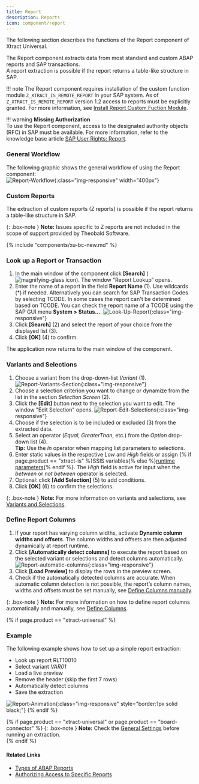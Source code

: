 ```yaml
---
title: Report
description: Reports
icon: component/report
---
```


The following section describes the functions of the Report component of Xtract Universal. <br>

The Report component extracts data from most standard and custom ABAP reports and SAP transactions. <br>
A report extraction is possible if the report returns a table-like structure in SAP. 

!!! note
	The Report component requires installation of the custom function module `Z_XTRACT_IS_REMOTE_REPORT` in your SAP system. As of `Z_XTRACT_IS_REMOTE_REPORT` version 1.2 access to reports must be explicitly granted. For more information, see [Install Report Custom Fuction Module](./sap-customizing/install-report-custom-function-module). 

!!! warning
	**Missing Authorization**<br>
	To use the Report component, access to the designated authority objects (RFC) in SAP must be available.
	For more information, refer to the knowledge base article [SAP User Rights: Report](https://kb.theobald-software.com/sap/authority-objects-sap-user-rights#report).


### General Workflow
The following graphic shows the general workflow of using the Report component:<br>
![Report-Workflow](/img/content/report-general-workflow.png){:class="img-responsive" width="400px"}

### Custom Reports

The extraction of custom reports (Z reports) is possible if the report returns a table-like structure in SAP.<br>

{: .box-note }
**Note:** Issues specific to Z reports are not included in the scope of support provided by Theobald Software.


{% include "components/xu-bc-new.md"  %}

### Look up a Report or Transaction
1. In the main window of the component click **[Search]** ( ![magnifying-glass](/img/content/icons/magnifying-glass.png) icon). The window “Report Lookup” opens.
2. Enter the name of a report in the field **Report Name** (1). Use wildcards (*) if needed.
Alternatively you can search for SAP Transaction Codes by selecting TCODE.
In some cases the report can't be determined based on TCODE. 
You can check the report name of a TCODE using the SAP GUI menu **System > Status...**.
![Look-Up-Report](/img/content/Look-Up-Report.png){:class="img-responsive"}
3. Click **[Search]** (2) and select the report of your choice from the displayed list (3).
4. Click **[OK]** (4) to confirm.

The application now returns to the main window of the component.

### Variants and Selections

1. Choose a variant from the drop-down-list *Variant* (1). <br>
![Report-Variants-Section](/img/content/Report-Variants-Selection.png){:class="img-responsive"}
2. Choose a selection criterion you want to change or dynamize from the list in the section *Selection Screen* (2).
3. Click the **[Edit]** button next to the selection you want to edit. The window "Edit Selection" opens.
![Report-Edit-Selections](/img/content/Report-Edit-Selections.png){:class="img-responsive"}
4. Choose if the selection is to be included or excluded (3) from the extracted data.
5. Select an operator (*Equal*, *GreaterThan*, etc.) from the *Option* drop-down list (4). <br>
**Tip:** Use the *In* operator when mapping list parameters to selections.
6. Enter static values in the respective *Low* and *High* fields or assign {% if page.product == "xtract-is" %}SSIS variables{% else %}[runtime parameters](./edit-runtime-parameters){% endif %}. 
The *High* field is active for input when the *between* or *not between* operator is selected.
7. Optional: click **[Add Selection]** (5) to add conditions.
8. Click **[OK]** (6) to confirm the selections.

{: .box-note }
**Note:** For more information on variants and selections, see [Variants and Selections](./variants-and-selections).

### Define Report Columns

1. If your report has varying column widths, activate **Dynamic column widths and offsets**.
The column widths and offsets are then adjusted dynamically at report runtime. 
2. Click **[Automatically detect columns]** to execute the report based on the selected variant or selections and detect columns automatically.<br>
![Report-automatic-columns](/img/content/Report_new_automatic_columns.png){:class="img-responsive"}
3. Click **[Load Preview]** to display the rows in the preview screen.
4. Check if the automatically detected columns are accurate. When automatic column detection is not possible, the report’s column names, widths and offsets must be set manually, see [Define Columns manually](./report-columns-define#define-columns-manually).

{: .box-note }
**Note:** For more information on how to define report columns automatically and manually, see [Define Columns](./report-columns-define).

{% if page.product == "xtract-universal" %}
### Example
The following example shows how to set up a simple report extraction:

- Look up report RLT10010
- Select variant *VAR01*
- Load a live preview
- Remove the header (skip the first 7 rows)
- Automatically detect columns
- Save the extraction

![Report-Animation](/img/content/report.gif){:class="img-responsive" style="border:1px solid black;"}
{% endif %}

{% if page.product == "xtract-universal" or page.product == "board-connector" %} 
{: .box-note }
**Note:** Check the [General Settings](./general-settings) before running an extraction. <br>
{% endif %}

#### Related Links
- [Types of ABAP Reports](https://wiki.scn.sap.com/wiki/display/ABAP/Types+of+Reports)
- [Authorizing Access to Specific Reports](https://kb.theobald-software.com/sap/authorizing-access-to-specific-reports)

<!---
### Further reading..

Most reports can be extracted in dialog mode. Some reports have to be extracted in background mode.
Reports that may cause issues:
- Reports w/o column separator '|', such as RM07MBST
- Reports with a '|' in the actual data.
- Reports, that split a line over multiple lines
- Interactive Reports that are meant for reporting purposes and offer navigational features.
- Reports created via report painter

{: .box-tip }
**Tip:** Instead of hard coding manual selections or variants, use parameters. This allows setting selections and variants at runtime.

--->

